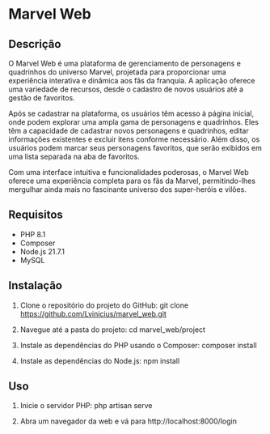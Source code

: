 # Marvel Web

## Descrição
O Marvel Web é uma plataforma de gerenciamento de personagens e quadrinhos do universo Marvel, projetada para proporcionar uma experiência interativa e dinâmica aos fãs da franquia. A aplicação oferece uma variedade de recursos, desde o cadastro de novos usuários até a gestão de favoritos.

Após se cadastrar na plataforma, os usuários têm acesso à página inicial, onde podem explorar uma ampla gama de personagens e quadrinhos. Eles têm a capacidade de cadastrar novos personagens e quadrinhos, editar informações existentes e excluir itens conforme necessário. Além disso, os usuários podem marcar seus personagens favoritos, que serão exibidos em uma lista separada na aba de favoritos.

Com uma interface intuitiva e funcionalidades poderosas, o Marvel Web oferece uma experiência completa para os fãs da Marvel, permitindo-lhes mergulhar ainda mais no fascinante universo dos super-heróis e vilões.

## Requisitos
- PHP 8.1
- Composer
- Node.js 21.7.1
- MySQL

## Instalação
1. Clone o repositório do projeto do GitHub:
git clone https://github.com/Lvinicius/marvel_web.git

2. Navegue até a pasta do projeto:
cd marvel_web/project

3. Instale as dependências do PHP usando o Composer:
composer install

4. Instale as dependências do Node.js:
npm install


## Uso
1. Inicie o servidor PHP:
php artisan serve

2. Abra um navegador da web e vá para http://localhost:8000/login
